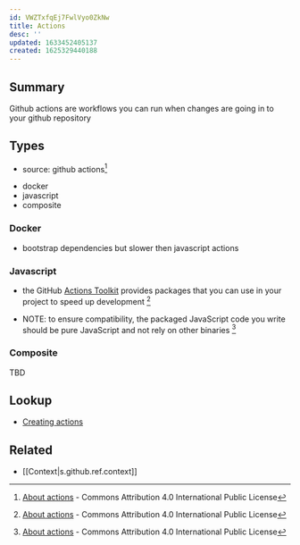 ```yaml
---
id: VWZTxfqEj7FwlVyo0ZkNw
title: Actions
desc: ''
updated: 1633452405137
created: 1625329440188
---
```


## Summary

Github actions are workflows you can run when changes are going in to your github repository

## Types
- source: github actions[^actions]
<!-- -->
- docker
- javascript
- composite

### Docker
- bootstrap dependencies but slower then javascript actions

### Javascript
- the GitHub [Actions Toolkit](https://github.com/actions/toolkit) provides packages that you can use in your project to speed up development [^actions]

- NOTE: to ensure compatibility, the packaged JavaScript code you write should be pure JavaScript and not rely on other binaries [^actions]

### Composite
TBD

## Lookup
- [Creating actions](https://docs.github.com/en/actions/creating-actions)

[^actions]: [About actions](https://docs.github.com/en/actions/creating-actions/about-actions) - Commons Attribution 4.0 International Public License

## Related
- [[Context|s.github.ref.context]]


